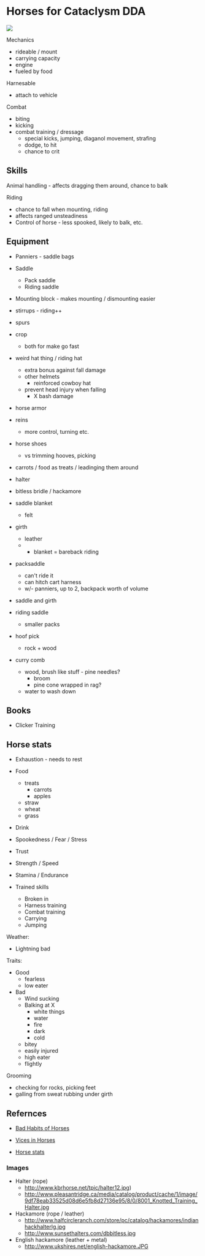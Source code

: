 # Horses for Cataclysm DDA

![](https://simplymarvelous.files.wordpress.com/2012/09/pony-with-officer-2.jpg)

Mechanics
* rideable / mount
* carrying capacity
* engine
* fueled by food

Harnesable
* attach to vehicle

Combat
* biting
* kicking
* combat training / dressage
  * special kicks, jumping, diaganol movement, strafing
  * dodge, to hit
  * chance to crit

## Skills

Animal handling - affects dragging them around, chance to balk

Riding
* chance to fall when mounting, riding
* affects ranged unsteadiness
* Control of horse - less spooked, likely to balk, etc.

## Equipment
* Panniers - saddle bags
* Saddle
  * Pack saddle
  * Riding saddle
* Mounting block - makes mounting / dismounting easier
* stirrups - riding++
* spurs
* crop
  * both for make go fast
* weird hat thing / riding hat
  * extra bonus against fall damage
  * other helmets
    * reinforced cowboy hat
  * prevent head injury when falling
    * X bash damage
* horse armor
* reins
  * more control, turning etc.
* horse shoes
  * vs trimming hooves, picking

* carrots / food as treats / leadinging them around

* halter
* bitless bridle / hackamore
* saddle blanket
  * felt
* girth
  * leather
  * + blanket = bareback riding
* packsaddle
  * can't ride it
  * can hitch cart harness
  * w/- panniers, up to 2, backpack worth of volume
* saddle and girth
* riding saddle
  * smaller packs

* hoof pick
  * rock + wood
* curry comb
  * wood, brush like stuff - pine needles?
    * broom
    * pine cone wrapped in rag?
  * water to wash down


## Books
* Clicker Training

## Horse stats
* Exhaustion - needs to rest
* Food
  * treats
    * carrots
    * apples
  * straw
  * wheat
  * grass
* Drink

* Spookedness / Fear / Stress
* Trust
* Strength / Speed
* Stamina / Endurance
* Trained skills
  * Broken in
  * Harness training
  * Combat training
  * Carrying
  * Jumping

Weather:
* Lightning bad

Traits:
* Good
  * fearless
  * low eater
* Bad
  * Wind sucking
  * Balking at X
    * white things
    * water
    * fire
    * dark
    * cold
  * bitey
  * easily injured
  * high eater
  * flightly

Grooming
* checking for rocks, picking feet
* galling from sweat rubbing under girth


## Refernces

* [Bad Habits of Horses](http://www.horsekeeping.com/horse_behavior/bad_habits_chart.htm)
* [Vices in Horses](http://www.horsekeeping.com/horse_behavior/vices_chart.htm)

* [Horse stats](http://www.speedofanimals.com/animals/horse)

### Images

* Halter (rope)
  * http://www.kbrhorse.net/tpic/halter12.jpg)
  * http://www.pleasantridge.ca/media/catalog/product/cache/1/image/9df78eab33525d08d6e5fb8d27136e95/8/0/8001_Knotted_Training_Halter.jpg
* Hackamore (rope / leather)
  * http://www.halfcircleranch.com/store/pc/catalog/hackamores/indianhackhalterlg.jpg
  * http://www.sunsethalters.com/dbbitless.jpg
* English hackamore (leather + metal)
  * http://www.ukshires.net/english-hackamore.JPG
